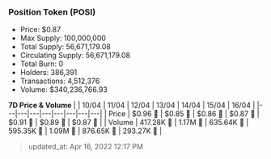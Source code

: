 
  ### Position Token (POSI)
  - Price: $0.87
  - Max Supply: 100,000,000
  - Total Supply: 56,671,179.08
  - Circulating Supply: 56,671,179.08
  - Total Burn: 0
  - Holders: 386,391
  - Transactions: 4,512,376
  - Volume: $340,236,766.93

  **7D Price & Volume**
  | | 10&#x2F;04 | 11&#x2F;04 | 12&#x2F;04 | 13&#x2F;04 | 14&#x2F;04 | 15&#x2F;04 | 16&#x2F;04 |
  |---|---|---|---|---|---|---|---|
  | Price | $0.96 🔻 | $0.85 🔻 | $0.86 🚀 | $0.87 🚀 | $0.91 🚀 | $0.89 🔻 | $0.87 🔻 |
  | Volume | 417.28K 🔻 | 1.17M 🚀 | 635.64K 🔻 | 595.35K 🔻 | 1.09M 🚀 | 876.65K 🔻 | 293.27K 🔻 |

  > updated_at: Apr 16, 2022 12:17 PM
